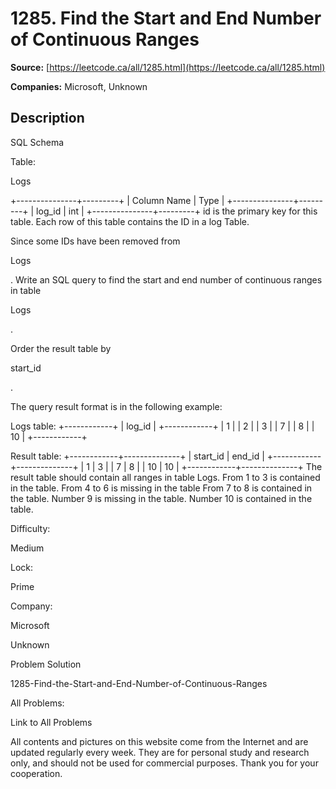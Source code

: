 # 1285. Find the Start and End Number of Continuous Ranges

**Source:** [https://leetcode.ca/all/1285.html](https://leetcode.ca/all/1285.html)

**Companies:** Microsoft, Unknown

## Description

SQL Schema

Table:

Logs

+---------------+---------+
| Column Name   | Type    |
+---------------+---------+
| log_id        | int     |
+---------------+---------+
id is the primary key for this table.
Each row of this table contains the ID in a log Table.

Since some IDs have been removed from

Logs

. Write an SQL query to
                find the start and end number of continuous ranges in table

Logs

.

Order the result table by

start_id

.

The query result format is in the following example:

Logs table:
+------------+
| log_id     |
+------------+
| 1          |
| 2          |
| 3          |
| 7          |
| 8          |
| 10         |
+------------+

Result table:
+------------+--------------+
| start_id   | end_id       |
+------------+--------------+
| 1          | 3            |
| 7          | 8            |
| 10         | 10           |
+------------+--------------+
The result table should contain all ranges in table Logs.
From 1 to 3 is contained in the table.
From 4 to 6 is missing in the table
From 7 to 8 is contained in the table.
Number 9 is missing in the table.
Number 10 is contained in the table.

Difficulty:

Medium

Lock:

Prime

Company:

Microsoft

Unknown

Problem Solution

1285-Find-the-Start-and-End-Number-of-Continuous-Ranges

All Problems:

Link to All Problems

All contents and pictures on this website come from the Internet and are updated regularly every week. They are for personal study and research only, and should not be used for commercial purposes. Thank you for your cooperation.

